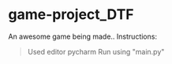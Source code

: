 # game-project_DTF
An awesome game being made..
Instructions:
> Used editor pycharm
> Run using "main.py"
